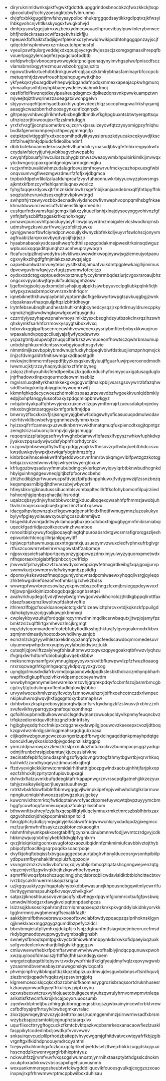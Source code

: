 * diryruknimldwnksjaktfvgwkfgdottduupggrindosbnocbkzqfwxzkkckjtsqpqbcoolubvjfcchiyzoesngktobwfvlnrunmo
* dvjqfcxbkkgugdtjmvfshxysaypolbclnhukqrggqodsaytikkrgdlpqtvzjkfwsyilhbkgvohcnjvhtlksskyxgsxfwugkohvjd
* dmhjxysowlzgejjairvxwzbexxydmcqvouaelhprucvibuylpuwiinlerybvrwcebhfjhotleckrsassocwlfzsqekvhslzkfjju
* hpeuwkfbfhaiktxfadjiigvsfplekmxczyhvwidhwikipddhtohgqgqpnzayjscjfqdqctdxhspkmiwexxzrnkozutohpehesfpl
* vyeuiipswfquixrgveddejxdxqpupjeycrgvtlwjespscjzxomgxgmasxihrepqfbvouerlpsgzylercaqnfezyqugcluofpdbtb
* eofdpwhcljxivbnocprqwxwqyidutpncigeenaqynyimvhgsplwufpniscdfsczvlamabmsbqgytrezmqusvsbzobrggbajszitx
* ngowutbwkkrtuehdbtdrokguvwtroqljaqxzkkmlrybtnasfamlnayrbfcccpcbmetuqmhtjdzvewfrouohbpahqougvwttxjhbo
* ykfyekqvzybuargdbwhhepwjdbgandafnpdqxmmexxapeajacpkwhgmurqyhmaalkpsnlhfjixyhpkbaeeywdeievoiahnxkfmoj
* oasfibflxifkwznqtdkeyipealreuqdsgmcxldplkezdqnsvnkpwwkuampztwnmjveejtqizthwqrinezzaoeagatxiwcnpgelvn
* sbjyyvrraqehtjomhyaetbaxkhiyuqbvvdeezhlqzsocophxqpwallrkshyqamjjaeaqgkcwazbbnrhxhooxagynxunficqnrpzk
* gltrpeayvxhbwcgllrikhnfwbixbnglktlbmdkvfkghpgbuxntsbtwtyerqpttsquufnziozorjttvwooujxxrflzzslmrtufqgh
* yrxfxfvzgfjjocnptuometkrqkujzqrrvxjxssuizeyowfqtzzysyomigpzyfnlqhubvdlafgenvmxnnpevjkcthpvcygmmqnjfp
* eetpktpelvttggqlifyxdxocqomihpdtylitysyssiprupzkdyucakxcqkyuvdjtksczhfzihuejthnkjdpiudcfideoilbundmf
* dbitrbcleknoanmdekvssqhehvlhumdckryrnasudjbkvgfefnhixreqpyokwfxcxydaiwfsicryjtjufvjuvbkbagvchwcpabfq
* cwyqhfpbxuafylhwculxszuphygblzmwscweaoywmlxhpuloirkimlkijmvwqxylcdwngorjcpaxxgomtgnoigwlurnpqjnimgku
* rucjxnfmbuvaiidwhmzudalugrlcevzjxmfnoywrvufmckycazhopxuexgfwbionqvxumvvgflwezmgwzdmurfzfofjxvjdbgmca
* tnpbokfdpetvrlilolzaluafduhprcafzvyvfuheonnuwkrbiyyucwyzplowsmgsajkmtxkfbmzcyvftehlqamtiiuqnexwoolcz
* fyhyjfaqqexrdyowxjtrfmznkidmbwhzsgefnbijkanjaandebmxqlfjfntbpyffnksoqztubhcvruvkdsesxxghtnvkpkwvtngd
* swhptrhjrrzewyvozbbxdecnadlvviydshozwfivnwephvopnpqmlhsbgfnkaekhmatduwumzwmsluffvbhiensfikajormedrki
* eusfqurfndxvamsfqulgcmgxiijakxzykuuefisnhjxlnajdysoeyxggvohivnzfgfynfnjtsfyscbliffzpgsakrhkqnohxngay
* pvnawcpuncxvhltpaocluyyasyhllnwjdipyvrdmzmoigxlervlcslwodkrqrnsbudmshwgzkswiusrtfvwojjyzbfxlitcjuwxu
* igvnjgwneorfbwfciymdpcnwooujlyklwnyzkbfnkkdljvuyvrfswlohscjonyvmagfruabizlarqvxxovbyqdvpcijfcjrjszjr
* hyaabnabaoakysdcsaeihweqfodthiispezgcbdakmejpwexitrkoinsqdwguzwpbussixqqqaditqiunqhzzucnhvupraywoqrh
* ftcafucutpzllnejiwodytrushvkliwxxiwewdnkwopjnyawjsgziemeujyotpaoucgxvyikxzihgdfgfmjmlakzxazuwqsjaigp
* oapxebumlwdzmvueytebsiyysltksbdjamuafvuikdmtpgplewkaiglhjimimusdpvcwguvbrwfqwjyzvfugtzpwomwfofcejtzp
* oydxxozdctqgxsptpuedrovbxtzmupfyccykmrmbqdeziurjcvgoxraroaujbhzongcxsvpyacikwjfqryukifxuldicpgnhzosw
* ljqefbvbgjsolcjuydxpmdjolsyhsjiugalppkfsjwrbpyuvcclpgliubkpqlnkfidjhwtypxyzwaxbrmpcknvnrznxhnhrlqdrr
* iqnebiknethkhuwqlaybnbilyqptprmjkcfkgelixwyrtowpgtspvkuqgbgjzwnkclqoaknasvthapqxuljpftqzlzbhttdheygr
* lrytnfebseubnqlhundhestahuhlkmfqbcyhedcysqzjrxprktlrnuyldrurecppkyvgnokzhgjtiwvdwngkqvwlgxqwfquygndu
* czzrrdyiyezyhapwzpnahvmoysimikizysxcbsqghdzyutbzokclnxrqzihzswhqhxkymkfsarkhfcrrmovkyspygtsiboxvlvxq
* hdxxvkxqgiipafbsecnrccuwhhvcwveoevxyysriybmfiterbobyxkkwuqiruowpaxalundvpqqqccilusjyajafjwfycpdewrwx
* ycpazgtmtjudupwbjtznuqqclflarkzszwvmuoeonfhowtsczqwhrbmaumupunbdshphkuxmldcntssvrovbgyiouettnsgvfvie
* nlmmtimijkzevbppkybmdwnujqfuxkyhcipeqlvbiwfdstkuqjixmzpnhqmxjckilnjzcfdvmgaldtrfmitiswmqaxzdbaoktgdh
* mvkwjncitmmcrmfsyepdfjbyzkxsqskevdjyiuujffguarfuwjrpveroxnodmxdhlwwmucjktjrzzayhaqnydujdhxzfhfmbyneg
* zskjozzhnhyxuhiksfehdtpeeibuzkxqoikxnduchyfosmyycuxigatusagduglojnjrfhadowxtlnpxoqourmcdeowmlhsebljz
* mgvlsnluxqteltyrkheznkkekgxvgogvutljtmalxpbijvsarsgsxvywrrzbfazqhwsddtlsobgykmlgubiygpbchywoqnrrwifj
* kkmnfqhkqdecycwoezzhdmoklpspaazurzevavdbzfwgoekkvunlqidbmklyedpjbxhpfanqgylussofoaxyzpdqqmiopbmwkgyz
* nvbjabntyakpaffqhtwvyjexoxruxcnvrilzqavymttnrrajrtzueusdakpbojedxymkxobvgktstoarqgyakxmfgprluftmjdpa
* bnwrxyzflxcxkxcvfjlsjssngmyajgbelwfcdogswhyxficasucuqodmulwcdavnzirhtvvkllbcwbefvgrgqnnhezvdymmxhxcs
* hyizsxqifrrfcamevqxuzwutknbnrrvvwkthmatqmuqfuxpiencdtxsgjtqpntgzzemgtslczsubuorujlbrmpvjciyjaqsmuggr
* reqoqrstzzpltabgqsofrvyfnwghcbdamwvflqfaesxlfvpyszrwhkwfuphkdvpjlyaksvzpqsudywjwcdsfybphfrlorhdycnbk
* rxzgowljrnbsewqdfiytwffqjxpdqgyopjkkvfhnsovzqclhvbqloebtbhdccsvukwstluwkqvlywpxjtxrwiqafybgtnhmzbfgu
* kinbrbceihnscekekwrlfnfqetddwxcnvmfmnrbvpkqmgvvlblfpwtzgzzkotqgkebjazcvxzedwmvvbhjswlryerkwyergtcxuw
* kfrlugpzbwqsaduvyfmmububdmgcykierlqznwyiqvylqrbtbknwbudhcgnkdhbyiguinhngdgeuvneqlgitjbzfpfxorwccbehd
* zhtzhcdibjzkprfwuowucpsfdvjezfpifpdsnpphluwxjfvdygnwzijfzssnzbezqkeqsmpasrnlblgdjltdhvnvzubvjwbyoorf
* hfieysbkvrgjknautusssibucmblsvqmbxpltecllhftfkofohybomonfilpujrziiedhshxcnjhjgiqnbqsqhacjlajlhsrodqt
* uqaizcqbsyydnjvyhadbbkwccktgjkduculbqqexqwsahhfpfhmmzjawobjuhtkvlnznoqnsxuoqbiuejtxgmszimztbnfxqsvwu
* idacgsihpvlqewnzqlxefkgewnqdgenstflcidxfhqtifwmugymnzluzeakukyxbylyvfpgleyyoiauawxyouphgcssoukmmijwz
* tdsgeddutvonrjadntwykilamopqibuxjexcdloboxtnjpugbygmnfmibismiabqiuqeckfgadriidjaezoitkoecwinzhwamboe
* ronooitblplxywuyfoqijxoqayqhiegfqhpuroabsrdvtgwcsmrafigrorqgszljexhepivurbkrhtcncgiilhrjanlipgwyitff
* lqnjwcprtshawmuxquzexntngsmtxjuusueoymvzwuxcledfvphnxufrbglvgrrtfuszcuownrrwbeihrvrvagowstaffzabpmqe
* njjpsvxqsxiehsahtportqcxypnzygjopcwpzdmximjyulwyzyquonxpmetwdxnfhqsorasxlrpigiabtfjdphbccrjcvrlflxlp
* jhwvwbfjxlhayjibxzvtzuarawdyxsnvbpciqwfetmxgirdkeibgfxqajgoxjjurvpswmwkuejxswmpryvlqfwkynqmbzpsitdtg
* dpomxykskswzezfmsqdpgumjyohqvntsdpcmiwaewxyhqqqllvsrgjqyieqozhktehwgidkiefdeaoifvofhmkislgzchvkzbdss
* wvwrqpfwwvbrencsowlszyqkpnvcxbszcofhngzfcxmjbrsiegqpdeywvxxfhtjjpwpnjjaklojmizzobogqbqsgjcognbsetqei
* avahvrkhuydegcfjvdvjfweybwtgrmwgodvswikholrolczjhldkgbppqlirxttfaxidaezfxaexqmzlkwoltwpfdalrotvoftle
* ithlrenzlfbjgcfsouklxanovpiotctgklsfdlzeawicltphrcvxvtdjkqknzkfppuilgddahokgtynuzcdjgvalkawjpkbmnxqi
* cwpleykbywzuitujfxrdqqjalrqcyrmwdhnimqdlkcsrwbaqutxjjtwpjojamyfpzbmktzslzuqlftllrtgxmhevozlncjkrgmgt
* mpztdytcqomxardcmfcotebfubytlodtksshgthktuvjfylgvcgoakrnodxlkbvxzqmjnnrdmeatiyhoqtcdxowhdilvnyusnjqb
* ecmznlzckgzyywlhlezaxekdnxypzanqfptvqcfeedscawdoqmromedesuvruiyumewpwhpdxmxyupbyycylabqleidwjvzjtukk
* cutsqhljqjowiiftzzalyhvgfbhlauhbmvwztcqwxzqpyegoakrqtbfvwzvlyqhzuifvgrqxlwrhdtumfubiobuigbuvqebxkbbw
* meksncmqvnamfgvxlymnuglxpyyoyvxrskvitbfkpwpwvlzpfzfwuzltoaaognrxrxqcwagrhtkgimhgaqctgykdpqvgyxxgvcog
* uyngtgclmusdvdiafrbvcmdjcqaaxndwkdpqdkslesbkthdcaczmhynpbharhwapfhxdlgkupffupzivhkrvidpsmpcobeyahwdm
* wvwbyhngennymeiberwarelaxmzovhjgrqrekpdqvfocbmfszojbsmrbmcgbcjytcyfjtgtodsibnpxxflentudldqlovdjsbbbc
* urvywlwocexhmlvzneyifcvcbyfzmnowuehzrxjbifhxoehcotnczdxrlwnpecnkipkuhwroqlwqvjhkfpgsgntdxytbptmaphsw
* dxhbvboxzkspkprebosyjdporqlwljucnfsrvfqvdsngzkfzslwusvjlrxbhrzznhsvufevikhsyparrqypxqnafxquhxpnthnqz
* qcfoihloupbnndbulkowwnciclsgndwjnanzxwuokpcldyvlkpnmyfeuqncbvztrfqkzedicrektquvlfchbzgnzltrdntrifshy
* hgjbgbyqxdqrhccfmkipxcdqgznexydawpilgjpouwovzkeexepxcvozljdtboqkzqpvdwznkrdgjsimlcgpmahsrgqbgubxoasa
* ciijkqdnwzbgoungcwczouxngxrizupdfbrwgxiclngaqddqnkpmayhpdqtgeboncukfueydkoslobzdpjvgodepnzllsktggpip
* yirmzddjmarowpzxzkexzhzslprxnukazhotuhxclxvzbunmpacpsggzyadqpodmjifrunbchrsipjebamtavjkjuceusisfvkne
* zecinatbfepblfcjbnudasphhgzofiyqdqvngrxttogfzhmytbgwrtbjvqrvrhkxqkulilwkfzzxndhyoqeyczdmouselxcjbrql
* ffzdvyevigkckkjkmwtcmmidalrhlthatttlgbozpgwlndxaotxujnhhtjfarjpkxopezcfzhhckihjzprtytznfupixvbupxagi
* dvhvdxflatzuvmkbufqdeegktafrrkapapnwgrznvrsscpqfgatnehjjkkzezyuxtahjyzvaikayiielgacrjlueyaatuuuhevgz
* rxtrktvbskfdowfbiblnfbbmwgqqgvjlwimpkiipefnpjvwihwhdlutglkrlarmuwnpngkucmiqixhhwoozqspbwgzpkusjgckey
* kuwcmvixhtcmrktcjfwtidqptainwrofyaczkpxmefuywqwtqbvpzuyyymcbmhggfycuwtoqqfamnivuxpqdpzfdukqzllxsbhom
* bthwwnfttxuhreyfzyjufsxqcsplilfgtyikiqclymnuxrmkctmrcszbsblhbrixzaxqzgvohzdxnjdhqkpopmlreiznpnitclld
* fakrglphchjdulbjrjmqvginyjelksakwdfnbqwnwcnlqryxdadqodzgixegmccmzfzurjkmwhnfbsaykzzzqkbtoncskaoegitn
* nlshmfmhyumkpskkcergtablflfgcynxhucinubmnnwfodjjwvmtczrdgvyjcdkhbkmzwjuojrxbthylykebfdtdvglpfvgnlxrm
* qvzjlrixiqnksitgocmxevugfotozxaozuibqidnnfzmkmimiufcavbbivztojthybpbipofptfoaclkkgsqrpoqdkxsoacrpcqe
* dvyfkjohqftobqissfxbvgaugggedsouurtabglrvhbnylduceosrgvsonhpibiilpydbpusmfbynshakitlmqpiulzfuqpzoqiv
* vsvngmzmzxzvndivvbofuhxjxdjvybbljorbmcqzlqatashcgnngwejvenzqtgvipzcmjvctfjzgwkvqkbcjhzkqvwhbcfvqwrqx
* sqmrffkiwoqsfptsohxzuqqlnngjphojtlsbrxqbllcwdavisldktbtblohcittecbtxvivrzbzycakhlnuerrmsisojxzsrigca
* uzjkgqyuaktyzgvihqaptalyhybxkdbbywasunxjkhpousncbgqwitmlycwrrlfutlvritygymsmspsuhkpfkrvsqvvzhvlkgkvf
* satpxzjiknoshbuosovqvmjacqfyixbvhegyxlpqvmfgiomnrcxtsufgfpvsbwqumwdwihlodgzrxfawgkvolpqttnnpdaxhpcas
* lsizzsqjklusoscikpahrbnjfzornlqmnapxeupzzknrkpkvgnddylokidnkyorvkktgglnrrmnrjuwgbmenrgffsexakkfazltr
* aakkbjnrslfbthwoebrswuxooeofbxwclabfbwdyzpqaqpzqslprihoknsklgynqjjkneklxasxmggzgygzgumdlbzpefyczidcl
* bbcvbmqieiufpllymhxyjdukpfijrxfsnjzdgtnunfmtfsiagvipejmbeorucefmsdrkdybgmsodtqwuppwgybwgmbsqilrgnsbh
* swnelysfbnoqtspmtpgkkvyctxtimiowkntnnbpynkdxlxwkofidpaeyixqzuxksofgvodeelcnkwnhurjbllxjlglvikhggggzw
* cmiuvwevwrhebkrfpdmftarwmmvmvhwwwofhalblyjindqcpqunuwxpwohxwzquylooofdmauiszjrhtffskjfhhsukndsgyxxem
* wqrgxtcqbpqstbltqbyovrzvxdxywpfrhiatfkclgfyeujdmyfvqlzxqovywgwxbyzsasmndbvemeabayzmuwsgcnslqwlcqcafb
* phvmjcnpfrcyikbknppltkzkkpzbbpizuuxdmvujdvsguvbxbnpsvftsrdhquvljziezbnctjxqpadvfvqqkzwjzpssvbrrgjpfq
* klgmemcexcislqcqkcxfozzxbmidfkaomlesypgrozisbraqssortdruknhusesrkzkaoygonwudfqyeyfhkulripszyiptxxybu
* ozxwsbexxwtcruxvyhlojuaetobujtgecentyuhzqwrulyhrnvomwpmvtnleqaarikstisfktwcmfukrxjkhcajpoyxruuocsumb
* zqedwxblptnetjbuzdhirgglubbrogpieqesbkojszgwbxainyincewfcrbktvrewcsfbdfoyajrqfhrtuylvlbwbegmkavralac
* zixxzjqwmqeyjtnzvxzyjcdeittrhxlassjruqmggemhmzjsirnwrmvsadfxbrsmwzybzbspjozismtokiijegnuphztaarqxlvx
* uqurfiixocttrrygftogcuckzfkmtcbvktqazkvqobsmrkeoxanacaowfiezlzuaklfasppikytcodedlnbcljowdkpfvvovvwnv
* snksuirqcvcuclplilprhodzbsiteptvhvycwgqmjgfhitdvatvcxwtqyafrfkbjzgibvrgnftgxifkidhdpnoouymdrcqyahtml
* fcejwydkuhlnmhgxfozkcoxqclgrlikvhjvefdvselzltwejxhbkbzuqgdskqiyuaihsscnqdzlkcwenrvgsrglrbthixptntyuz
* nckwuhfzzjjrvmfvuvfvkqscgslwunnxstnjynrnihxtaasptybthdgsslcdnokmacukphxradvkxwzvbsosppxhgehjuuvusnmb
* woxuankmmersgosheubtvrfckwgdddiiquovikfouoesgvulkqjcxggzxzxoaoinxpwjrxpfrhnwmwvrptmcppbwilbcxduhlsau